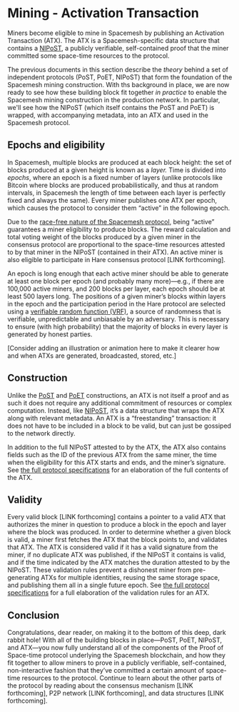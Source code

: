 # Mining - Activation Transaction

Miners become eligible to mine in Spacemesh by publishing an Activation Transaction (ATX). The ATX is a Spacemesh-specific data structure that contains a [NIPoST](04-nipost.md), a publicly verifiable, self-contained proof that the miner committed some space-time resources to the protocol.

The previous documents in this section describe the _theory_ behind a set of independent protocols (PoST, PoET, NIPoST) that form the foundation of the Spacemesh mining construction. With ths background in place, we are now ready to see how these building block fit together _in practice_ to enable the Spacemesh mining construction in the production network. In particular, we'll see how the NIPoST (which itself contains the PoST and PoET) is wrapped, with accompanying metadata, into an ATX and used in the Spacemesh protocol.


## Epochs and eligibility

In Spacemesh, multiple blocks are produced at each block height: the set of blocks produced at a given height is known as a _layer._ Time is divided into _epochs_, where an epoch is a fixed number of layers (unlike protocols like Bitcoin where blocks are produced probabilistically, and thus at random intervals, in Spacemesh the length of time between each layer is perfectly fixed and always the same). Every miner publishes one ATX per epoch, which causes the protocol to consider them “active” in the following epoch.

Due to the [race-free nature of the Spacemesh protocol](https://spacemesh.io/race-freeness/), being “active” guarantees a miner eligibility to produce blocks. The reward calculation and total voting weight of the blocks produced by a given miner in the consensus protocol are proportional to the space-time resources attested to by that miner in the NIPoST (contained in their ATX). An active miner is also eligible to participate in Hare consensus protocol [LINK forthcoming].

An epoch is long enough that each active miner should be able to generate at least one block per epoch (and probably many more)—e.g., if there are 100,000 active miners, and 200 blocks per layer, each epoch should be at least 500 layers long. The positions of a given miner’s blocks within layers in the epoch and the participation period in the Hare protocol are selected using a [verifiable random function (VRF)](https://en.wikipedia.org/wiki/Verifiable_random_function), a source of randomness that is verifiable, unpredictable and unbiasable by an adversary. This is necessary to ensure (with high probability) that the majority of blocks in every layer is generated by honest parties.

[Consider adding an illustration or animation here to make it clearer how and when ATXs are generated, broadcasted, stored, etc.]


## Construction

Unlike the [PoST](02-post.md) and [PoET](03-poet.md) constructions, an ATX is not itself a proof and as such it does not require any additional commitment of resources or complex computation. Instead, like [NIPoST](04-nipost.md), it’s a data structure that wraps the ATX along with relevant metadata. An ATX is a “freestanding” transaction: it does not have to be included in a block to be valid, but can just be gossiped to the network directly.

In addition to the full NIPoST attested to by the ATX, the ATX also contains fields such as the ID of the previous ATX from the same miner, the time when the eligibility for this ATX starts and ends, and the miner’s signature. See [the full protocol specifications](https://spacemesh.io/spacemesh-protocol-v1-0/) for an elaboration of the full contents of the ATX.


## Validity

Every valid block [LINK forthcoming] contains a pointer to a valid ATX that authorizes the miner in question to produce a block in the epoch and layer where the block was produced. In order to determine whether a given block is valid, a miner first fetches the ATX that the block points to, and validates that ATX. The ATX is considered valid if it has a valid signature from the miner, if no duplicate ATX was published, if the NIPoST it contains is valid, and if the time indicated by the ATX matches the duration attested to by the NIPoST. These validation rules prevent a dishonest miner from pre-generating ATXs for multiple identities, reusing the same storage space, and publishing them all in a single future epoch. See [the full protocol specifications](https://spacemesh.io/spacemesh-protocol-v1-0/) for a full elaboration of the validation rules for an ATX.


## Conclusion

Congratulations, dear reader, on making it to the bottom of this deep, dark rabbit hole! With all of the building blocks in place—PoST, PoET, NIPoST, and ATX—you now fully understand all of the components of the Proof of Space-time protocol underlying the Spacemesh blockchain, and how they fit together to allow miners to prove in a publicly verifiable, self-contained, non-interactive fashion that they’ve committed a certain amount of space-time resources to the protocol. Continue to learn about the other parts of the protocol by reading about the consensus mechanism [LINK forthcoming], P2P network [LINK forthcoming], and data structures [LINK forthcoming].
